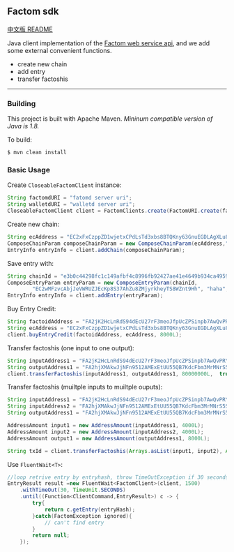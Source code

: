 ## Factom sdk 

<a href="./README-CN.md">中文版 README</a>

Java client implementation of the [Factom web service api](https://docs.factom.com/api), and we add some external convenient functions.

 - create new chain
 - add entry
 - transfer factoshis 

___

### Building

This project is built with Apache Maven.  *Mininum compatible version of Java is 1.8.* 

To build:

`$ mvn clean install`


### Basic Usage


Create `CloseableFactomClient` instance:
```java
String factomdURI = "fatomd server uri";
String walletdURI = "walletd server uri";
CloseableFactomClient client = FactomClients.create(FactomURI.create(factomdURI, walletdURI));
```


Create new chain:

```java
String ecAddress = "EC2xFxCzppZD1wjetxCPdLsTd3xbs8BTQKny63GnuEGDLAgXLu8z";
ComposeChainParam composeChainParam = new ComposeChainParam(ecAddress,"sha256hex-content", Arrays.asList("wancloud","factom","api","testing","101")
EntryInfo entryInfo = client.addChain(composeChainParam);
``` 


Save entry with:

```java
String chainId = "e3b0c44298fc1c149afbf4c8996fb92427ae41e4649b934ca495991b7852b855";
ComposeEntryParam entryParam = new ComposeEntryParam(chainId,
        "EC2wMFzvcAbjJeVWRUZJEcKp8S37AhZu8ZMjyrkheyTS8WZnt9Hh", "haha", Arrays.asList("add-entry-test","1001"));
EntryInfo entryInfo = client.addEntry(entryParam);
```


Buy Entry Credit:
```java
String factoidAddress = "FA2jK2HcLnRdS94dEcU27rF3meoJfpUcZPSinpb7AwQvPRY6RL1Q";
String ecAddress = "EC2xFxCzppZD1wjetxCPdLsTd3xbs8BTQKny63GnuEGDLAgXLu8z";
client.buyEntryCredit(factoidAddress, ecAddress, 8000L);
```


Transfer factoshis (one input to one output):

```java
String inputAddress1 = "FA2jK2HcLnRdS94dEcU27rF3meoJfpUcZPSinpb7AwQvPRY6RL1Q";
String outputAddress1 = "FA2hjXMAkwJjNFn9512AMExEtUU55QB7KdcFbm3MrMNrS5SxBw81";
client.transferFactoshis(inputAddress1, outputAddress1, 80000000L,  true);
```


Transfer factoshis (muiltple inputs to muiltple ouputs):

```java
String inputAddress1 = "FA2jK2HcLnRdS94dEcU27rF3meoJfpUcZPSinpb7AwQvPRY6RL1Q";
String inputAddress2 = "FA2hjXMAkwJjNFn9512AMExEtUU55QB7KdcFbm3MrMNrS5SxBw81";
String outputAddress1 = "FA2hjXMAkwJjNFn9512AMExEtUU55QB7KdcFbm3MrMNrS5SxBw81";

AddressAmount input1 = new AddressAmount(inputAddress1, 4000L);
AddressAmount input2 = new AddressAmount(inputAddress2, 4000L);
AddressAmount output1 = new AddressAmount(outputAddress1, 8000L);

String txId = client.transferFactoshis(Arrays.asList(input1, input2), Arrays.asList(output1), inputAddress1);
```


Use `FluentWait<T>`:

```java
//loop retrive entry by entryhash, throw TimeOutException if 30 seconds timed out.
EntryResult result =new FluentWait<FactomClient>(client, 1500)
    .withTimeOut(30, TimeUnit.SECONDS)
    .until((Function<ClientCommand,EntryResult>) c -> { 
        try{
            return c.getEntry(entryHash);
        }catch(FactomException ignored){
            // can't find entry
        }
        return null;
    });
```
